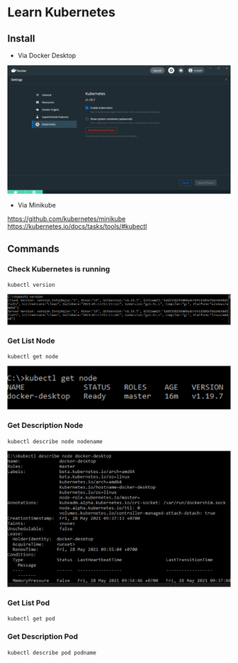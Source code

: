 # Learn Kubernetes

## Install

- Via Docker Desktop

<img src="https://github.com/suriyadi15/learn-kubernetes/raw/main/assets/enable-kubernetes.PNG" width="512" alt="Enable Kubernetes">

- Via Minikube

https://github.com/kubernetes/minikube
https://kubernetes.io/docs/tasks/tools/#kubectl

## Commands

### Check Kubernetes is running

`kubectl version`

<img src="https://github.com/suriyadi15/learn-kubernetes/raw/main/assets/kubectl-version.PNG" width="512" alt="kubectl version">

### Get List Node

`kubectl get node`

<img src="https://github.com/suriyadi15/learn-kubernetes/raw/main/assets/get-node.PNG" width="512" alt="kubectl version">

### Get Description Node

`kubectl describe node nodename`

<img src="https://github.com/suriyadi15/learn-kubernetes/raw/main/assets/describe-node-nodename.PNG" width="512" alt="kubectl version">

### Get List Pod

`kubectl get pod`

### Get Description Pod

`kubectl describe pod podname`

